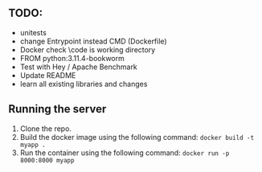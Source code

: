 ## TODO:
- unitests
- change Entrypoint instead CMD (Dockerfile)
- Docker check \code is working directory 
- FROM python:3.11.4-bookworm
- Test with Hey / Apache Benchmark
- Update README
- learn all existing libraries and changes


## Running the server

1. Clone the repo.
2. Build the docker image using the following command: 
`docker build -t myapp .`
3. Run the container using the following command: `docker run -p 8000:8000 myapp`
